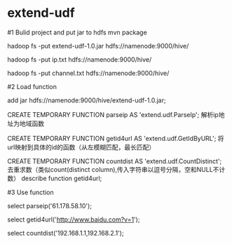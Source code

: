 # extend-udf

#1 Bulid project and put jar to hdfs 
mvn package

hadoop fs -put extend-udf-1.0.jar hdfs://namenode:9000/hive/

hadoop fs -put ip.txt hdfs://namenode:9000/hive/

hadoop fs -put channel.txt hdfs://namenode:9000/hive/

#2 Load function

add jar hdfs://namenode:9000/hive/extend-udf-1.0.jar;

CREATE TEMPORARY FUNCTION parseip AS 'extend.udf.ParseIp';
解析ip地址为地域函数

CREATE TEMPORARY FUNCTION getid4url AS 'extend.udf.GetIdByURL';
将url映射到具体的id的函数（从左模糊匹配，最长匹配）

CREATE TEMPORARY FUNCTION countdist AS 'extend.udf.CountDistinct';
去重求数（类似count(distinct column),传入字符串以逗号分隔，空和NULL不计数）
describe function getid4url;

#3 Use function

select parseip('61.178.58.10');

select getid4url('http://www.baidu.com?v=1');

select countdist('192.168.1.1,192.168.2.1');


